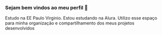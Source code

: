 ### Sejam bem vindos ao meu perfil 👋
Estudo na EE Paulo Virginio. Estou estudando na Alura. Utilizo esse espaço para minha organização e compartilhamento dos meus projetos desenvolvidos 
<!--
**rogeriobreno/Rogeriobreno** is a ✨ _special_ ✨ repository because its `README.md` (this file) appears on your GitHub profile.

Here are some ideas to get you started:

- 🔭 I’m currently working on ...
- 🌱 I’m currently learning ...
- 👯 I’m looking to collaborate on ...
- 🤔 I’m looking for help with ...
- 💬 Ask me about ...
- 📫 How to reach me: ...
- 😄 Pronouns: ...
- ⚡ Fun fact: ...
-->
